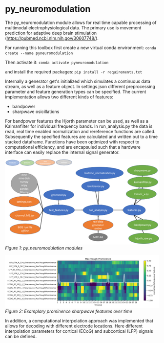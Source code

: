 # py_neuromodulation

The py_neuromodulation module allows for real time capable processing of multimodal electrophysiological data. The primary use is movement prediction for adaptive deep brain stimulation (https://pubmed.ncbi.nlm.nih.gov/30607748/).

For running this toolbox first create a new virtual conda environment: 
`conda create --name pyneuromodulation`

Then activate it:
`conda activate pyneuromodulation`

and install the required packages:
`pip install -r requirements.txt`


Internally a generator get's initialized which simulates a continuous data stream, as well as a feature object. 
In settings.json different preprocessing parameter and feature generation types can be specified. 
The current implementation allows two different kinds of features: 
 - bandpower 
 - sharpwave osicillations 

For bandpower features the Hjorth parameter can be used, as well as a Kalmanfilter for individual frequency bands. 
In run_analysis.py the data is read, real time enabled normalization and rereference functions are called. Subsequently the specified features are calculated and written out to a time stacked dataframe. Functions have been optimized with respect to computational efficiency, and are encapsuled such that a hardware interface can easily replace the internal signal generator. 

![image info](./pictures/modules_viz.PNG)
*Figure 1: py_neuromodulation modules*

![image info](./pictures/Sharpwave_prominence.PNG)
*Figure 2: Examplary prominence sharpwave features over time*

In addition, a computational interpolation approach was implemented that allows for decoding with different electrode locations. Here different interpolation parameters for cortical (ECoG) and subcortical (LFP) signals can be defined. 